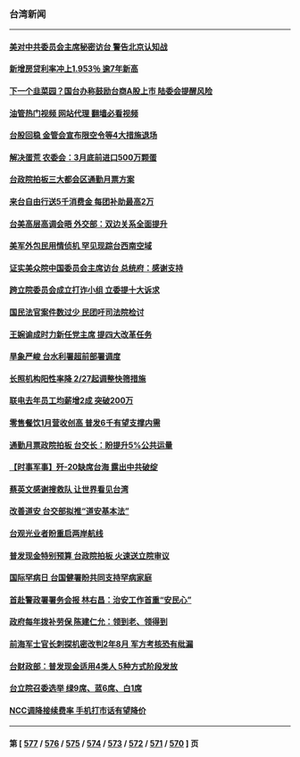 ### 台湾新闻
---
#### [美对中共委员会主席秘密访台 警告北京认知战](../../pages/ncid1349361/n13936632.md?02240445) 
#### [新增房贷利率冲上1.953％ 逾7年新高](../../pages/ncid1349361/n13936588.md?02240445) 
#### [下一个韭菜园？国台办称鼓励台商A股上市 陆委会提醒风险](../../pages/ncid1349361/n13936516.md?02240445) 
#### [油管热门视频 网站代理 翻墙必看视频](http://138.2.39.72:81/youtube.html?epic-marker?02240445)
#### [台股回稳 金管会宣布限空令等4大措施退场](../../pages/ncid1349361/n13936593.md?02240445) 
#### [解决蛋荒 农委会：3月底前进口500万颗蛋](../../pages/ncid1349361/n13936591.md?02240445) 
#### [台政院拍板三大都会区通勤月票方案](../../pages/ncid1349361/n13936571.md?02240445) 
#### [来台自由行送5千消费金 每团补助最高2万](../../pages/ncid1349361/n13936569.md?02240445) 
#### [台美高层高调会晤 外交部：双边关系全面提升](../../pages/ncid1349361/n13936548.md?02240445) 
#### [美军外包民用情侦机 罕见现踪台西南空域](../../pages/ncid1349361/n13936544.md?02240445) 
#### [证实美众院中国委员会主席访台 总统府：感谢支持](../../pages/ncid1349361/n13936545.md?02240445) 
#### [跨立院委员会成立打诈小组 立委提十大诉求](../../pages/ncid1349361/n13936553.md?02240445) 
#### [国民法官案件数过少 民团吁司法院检讨](../../pages/ncid1349361/n13936550.md?02240445) 
#### [王婉谕成时力新任党主席 提四大改革任务](../../pages/ncid1349361/n13936546.md?02240445) 
#### [旱象严峻 台水利署超前部署调度](../../pages/ncid1349361/n13936532.md?02240445) 
#### [长照机构阳性率降 2/27起调整快筛措施](../../pages/ncid1349361/n13936531.md?02240445) 
#### [联电去年员工均薪增2成 突破200万](../../pages/ncid1349361/n13936520.md?02240445) 
#### [零售餐饮1月营收创高 普发6千有望支撑内需](../../pages/ncid1349361/n13936518.md?02240445) 
#### [通勤月票政院拍板 台交长：盼提升5%公共运量](../../pages/ncid1349361/n13936534.md?02240445) 
#### [【时事军事】歼-20缺席台海 露出中共破绽](../../pages/ncid1349361/n13936391.md?02240445) 
#### [蔡英文感谢搜救队 让世界看见台湾](../../pages/ncid1349361/n13936536.md?02240445) 
#### [改善道安 台交部拟推“道安基本法”](../../pages/ncid1349361/n13936538.md?02240445) 
#### [台观光业者盼重启两岸航线](../../pages/ncid1349361/n13936539.md?02240445) 
#### [普发现金特别预算 台政院拍板 火速送立院审议](../../pages/ncid1349361/n13936480.md?02240445) 
#### [国际罕病日 台国健署盼共同支持罕病家庭](../../pages/ncid1349361/n13936523.md?02240445) 
#### [首赴警政署署务会报 林右昌：治安工作首重“安民心”](../../pages/ncid1349361/n13936526.md?02240445) 
#### [政府每年拨补劳保 陈建仁允：领到老、领得到](../../pages/ncid1349361/n13936521.md?02240445) 
#### [前海军士官长刺探机密改判2年8月 军方考核恐有纰漏](../../pages/ncid1349361/n13936449.md?02240445) 
#### [台财政部：普发现金适用4类人 5种方式阶段发放](../../pages/ncid1349361/n13936433.md?02240445) 
#### [台立院召委选举 绿9席、蓝6席、白1席](../../pages/ncid1349361/n13936402.md?02240445) 
#### [NCC调降接续费率 手机打市话有望降价](../../pages/ncid1349361/n13936060.md?02240445) 

---
#### 第 [ [577](./577.md?02240445) / [576](./576.md?02240445) / [575](./575.md?02240445) / [574](./574.md?02240445) / [573](./573.md?02240445) / [572](./572.md?02240445) / [571](./571.md?02240445) / [570](./570.md?02240445) ] 页
